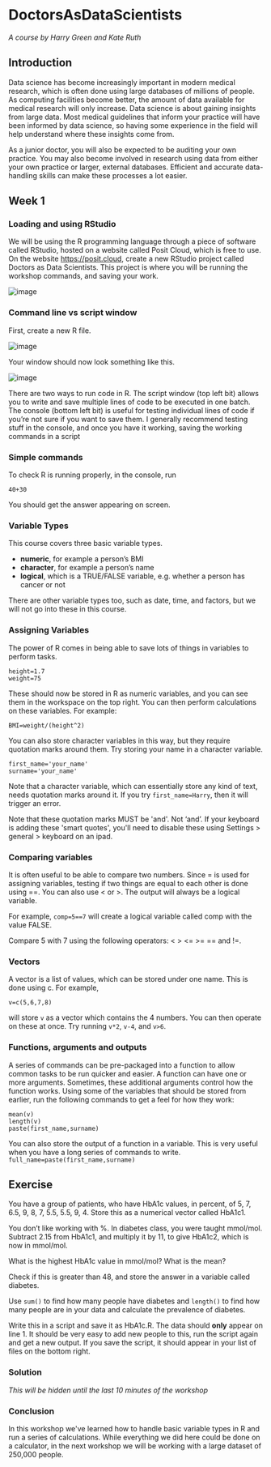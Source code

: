 # DoctorsAsDataScientists

*A course by Harry Green and Kate Ruth*

## Introduction

Data science has become increasingly important in modern medical research, which is often done using large databases of millions of people. As computing facilities become better, the amount of data available for medical research will only increase. Data science is about gaining insights from large data. Most medical guidelines that inform your practice will have been informed by data science, so having some experience in the field will help understand where these insights come from.

As a junior doctor, you will also be expected to be auditing your own practice. You may also become involved in research using data from either your own practice or larger, external databases. Efficient and accurate data-handling skills can make these processes a lot easier.


## Week 1

### Loading and using RStudio

We will be using the R programming language through a piece of software called RStudio, hosted on a website called Posit Cloud, which is free to use.
On the website https://posit.cloud, create a new RStudio project called Doctors as Data Scientists. This project is where you will be running the workshop commands, and saving your work.

![image](https://github.com/hdg204/DoctorsAsDataScientists/assets/36624710/116f2fe3-2f50-4aeb-b3b1-4a18bec55315)


### Command line vs script window

First, create a new R file. 

![image](https://github.com/hdg204/DoctorsAsDataScientists/assets/36624710/47198d65-22af-4f60-bdf5-30de1f7cf7e4)

Your window should now look something like this.

![image](https://github.com/hdg204/DoctorsAsDataScientists/assets/36624710/87374858-6099-48f5-86d8-d3ee324e8576)


There are two ways to run code in R. The script window (top left bit) allows you to write and save multiple lines of code to be executed in one batch. The console (bottom left bit) is useful for testing individual lines of code if you’re not sure if you want to save them. I generally recommend testing stuff in the console, and once you have it working, saving the working commands in a script

### Simple commands

To check R is running properly, in the console, run

``` 40+30 ```

You should get the answer appearing on screen.

### Variable Types

This course covers three basic variable types.

* **numeric**, for example a person’s BMI
* **character**, for example a person’s name
* **logical**, which is a TRUE/FALSE variable, e.g. whether a person has cancer or not
  
There are other variable types too, such as date, time, and factors, but we will not go into these in this course.

### Assigning Variables

The power of R comes in being able to save lots of things in variables to perform tasks. 

```
height=1.7
weight=75
```

These should now be stored in R as numeric variables, and you can see them in the workspace on the top right. You can then perform calculations on these variables. For example:

```BMI=weight/(height^2)```

You can also store character variables in this way, but they require quotation marks around them. Try storing your name in a character variable.

```
first_name='your_name'
surname='your_name'
```

Note that a character variable, which can essentially store any kind of text, needs quotation marks around it. If you try ```first_name=Harry```, then it will trigger an error.

Note that these quotation marks MUST be 'and'. Not ‘and’. If your keyboard is adding these 'smart quotes', you'll need to disable these using Settings > general > keyboard on an ipad.

### Comparing variables

It is often useful to be able to compare two numbers. Since = is used for assigning variables, testing if two things are equal to each other is done using ==. You can also use < or >. The output will always be a logical variable.

For example, ```comp=5==7``` will create a logical variable called comp with the value FALSE.

Compare 5 with 7 using the following operators: < > <= >= == and !=.

### Vectors
A vector is a list of values, which can be stored under one name. This is done using c. For example,

```v=c(5,6,7,8)```

will store ```v``` as a vector which contains the 4 numbers. You can then operate on these at once.
Try running ```v*2```, ```v-4```, and ```v>6```.

### Functions, arguments and outputs

A series of commands can be pre-packaged into a function to allow common tasks to be run quicker and easier.
A function can have one or more arguments. Sometimes, these additional arguments control how the function works.
Using some of the variables that should be stored from earlier, run the following commands to get a feel for how they work:

```
mean(v)
length(v)
paste(first_name,surname)
```

You can also store the output of a function in a variable. This is very useful when you have a long series of commands to write.
```full_name=paste(first_name,surname)```

## Exercise

You have a group of patients, who have HbA1c values, in percent, of 5, 7, 6.5, 9, 8, 7, 5.5, 5.5, 9, 4. Store this as a numerical vector called HbA1c1.

You don’t like working with %. In diabetes class, you were taught mmol/mol. Subtract 2.15 from HbA1c1, and multiply it by 11, to give HbA1c2, which is now in mmol/mol.

What is the highest HbA1c value in mmol/mol? What is the mean?

Check if this is greater than 48, and store the answer in a variable called diabetes. 

Use ```sum()``` to find how many people have diabetes and ```length()``` to find how many people are in your data and calculate the prevalence of diabetes.

Write this in a script and save it as HbA1c.R. The data should **only** appear on line 1. It should be very easy to add new people to this, run the script again and get a new output. If you save the script, it should appear in your list of files on the bottom right.

### Solution

*This will be hidden until the last 10 minutes of the workshop*

<!-- 
```
HbA1c1=c(5, 7, 6.5, 9, 8, 7, 5.5, 4.5, 9, 4)
HbA1c2=11*(HbA1c1-2.15)
max_HbA1c= max(HbA1c2)
mean_HbA1c= mean(HbA1c2)
diabetes=HbA1c2>48
prevalence=sum(diabetes)/length(diabetes)
```
-->

### Conclusion

In this workshop we've learned how to handle basic variable types in R and run a series of calculations. While everything we did here could be done on a calculator, in the next workshop we will be working with a large dataset of 250,000 people.

<!-- 

## Week 2

 Can I put loads of stuff here
 -->

